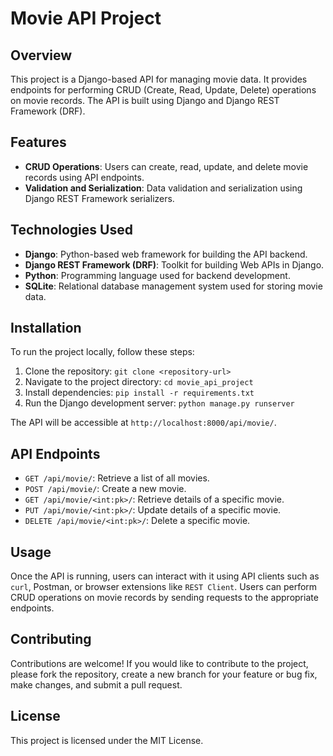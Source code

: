 # Movie API Project

## Overview

This project is a Django-based API for managing movie data. It provides endpoints for performing CRUD (Create, Read, Update, Delete) operations on movie records. The API is built using Django and Django REST Framework (DRF).

## Features

- **CRUD Operations**: Users can create, read, update, and delete movie records using API endpoints.
- **Validation and Serialization**: Data validation and serialization using Django REST Framework serializers.

## Technologies Used

- **Django**: Python-based web framework for building the API backend.
- **Django REST Framework (DRF)**: Toolkit for building Web APIs in Django.
- **Python**: Programming language used for backend development.
- **SQLite**: Relational database management system used for storing movie data.

## Installation

To run the project locally, follow these steps:

1. Clone the repository: `git clone <repository-url>`
2. Navigate to the project directory: `cd movie_api_project`
3. Install dependencies: `pip install -r requirements.txt`
4. Run the Django development server: `python manage.py runserver`

The API will be accessible at `http://localhost:8000/api/movie/`.

## API Endpoints

- `GET /api/movie/`: Retrieve a list of all movies.
- `POST /api/movie/`: Create a new movie.
- `GET /api/movie/<int:pk>/`: Retrieve details of a specific movie.
- `PUT /api/movie/<int:pk>/`: Update details of a specific movie.
- `DELETE /api/movie/<int:pk>/`: Delete a specific movie.

## Usage

Once the API is running, users can interact with it using API clients such as `curl`, Postman, or browser extensions like `REST Client`. Users can perform CRUD operations on movie records by sending requests to the appropriate endpoints.

## Contributing

Contributions are welcome! If you would like to contribute to the project, please fork the repository, create a new branch for your feature or bug fix, make changes, and submit a pull request.

## License

This project is licensed under the MIT License.

